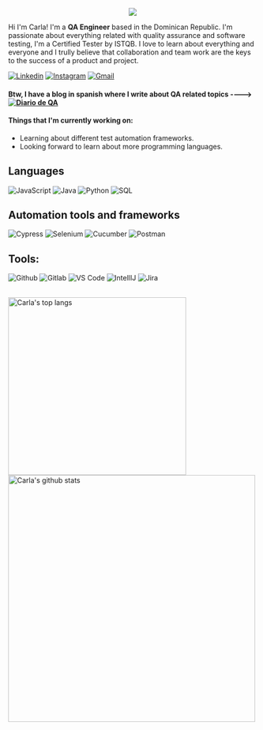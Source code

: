 <p align="center"><img src="https://i.imgur.com/A6bWGFl.gif"/></p>

Hi I'm Carla! I'm a **QA Engineer** based in the Dominican Republic. I'm passionate about everything related with quality assurance and software testing, I'm a Certified Tester by ISTQB. I love to learn about everything and everyone and I trully believe that collaboration and team work are the keys to the success of a product and project. 
<br>

[![Linkedin](https://img.shields.io/badge/-Carla%20Gomez-blue?style=flat&logo=Linkedin&logoColor=white)](https://www.linkedin.com/in/carla-gómez-53a43b14)
[![Instagram](https://img.shields.io/badge/-carlamgomezp-c13584?style=flat&labelColor=c13584&logo=instagram&logoColor=white)](https://www.instagram.com/carlamgomezp)
[![Gmail](https://img.shields.io/badge/-carlagomezp1@gmail.com-c14438?style=flat&logo=Gmail&logoColor=white)](mailto:carlagomezp1@gmail.com)

#### Btw, I have a blog in spanish where I write about QA related topics ----> [![Diario de QA](https://img.shields.io/badge/-Diario%20de%20QA-black?style=flat)](https://www.diariodeqa.com)


#### Things that I'm currently working on: 
* Learning about different test automation frameworks.
* Looking forward to learn about more programming languages.

## Languages

![JavaScript](https://img.shields.io/badge/-JavaScript-000000?style=flat&logo=javascript)
![Java](https://img.shields.io/badge/-Java-000000?style=flat&logo=java)
![Python](https://img.shields.io/badge/-Python-000000?style=flat&logo=python)
![SQL](https://img.shields.io/badge/-SQL-000000?style=flat&logo=mysql)

## Automation tools and frameworks

![Cypress](https://img.shields.io/badge/-Cypress-000000?style=flat&logo=cypress)
![Selenium](https://img.shields.io/badge/-Selenium-000000?style=flat&logo=selenium)
![Cucumber](https://img.shields.io/badge/-Cucumber-000000?style=flat&logo=cucumber)
![Postman](https://img.shields.io/badge/-Postman-000000?style=flat&logo=postman)

## Tools:

![Github](https://img.shields.io/badge/-Github-000000?style=flat&logo=github)
![Gitlab](https://img.shields.io/badge/-Gitlab-000000?style=flat&logo=gitlab)
![VS Code](https://img.shields.io/badge/-VS%20Code-000000?style=flat&logo=Visual%20Studio%20Code)
![IntellIJ](https://img.shields.io/badge/-IntellIJ%20IDEA-000000?style=flat&logo=intellij%20idea)
![Jira](https://img.shields.io/badge/-Jira-000000?style=flat&logo=jira)

<br>
<a href="https://github.com/carlagomez/github-readme-stats">
<img width="360" height="auto" align="left" alt="Carla's top langs" 
src="https://github-readme-stats.vercel.app/api/top-langs/?username=CarlaGomez&show_icons=true&theme=algolia&count_private=true" /></a>      

## 
<a href="https://github.com/CarlaGomez?tab=repositories">
<img width="500" height="auto" alt="Carla's github stats" 
src="https://github-readme-stats.vercel.app/api?username=CarlaGomez&show_icons=true&theme=algolia&count_private=true" /></a>
